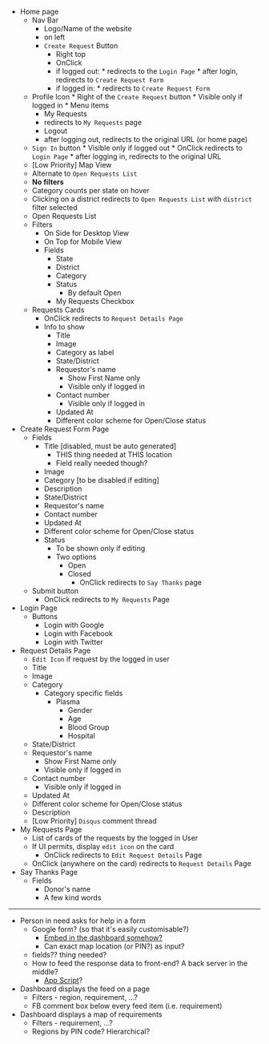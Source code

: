 * Home page
  *  Nav Bar
     *  Logo/Name of the website
       *  on left
     * `Create Request` Button
       *  Right top
       *  OnClick 
         *  if logged out:
           *  redirects to the `Login Page`
           *  after login, redirects to `Create Request Form`
         *  if logged in: 
           *  redirects to `Create Request Form`
    *  Profile Icon
      *  Right of the `Create Request` button
      *  Visible only if logged in
      *  Menu items
        *  My Requests
          *  redirects to `My Requests` page
        *  Logout
          *  after logging out, redirects to the original URL (or home page)
    *  `Sign In` button
      *  Visible only if logged out
      *  OnClick redirects to `Login Page`
      *  after logging in, redirects to the original URL
  *  [Low Priority] Map View
    *  Alternate to `Open Requests List`
    *  **No filters**
    *  Category counts per state on hover
    *  Clicking on a district redirects to `Open Requests List` with `district` filter selected
  *  Open Requests List
    * Filters
      * On Side for Desktop View
      * On Top for Mobile View
      * Fields
        * State
        * District
        * Category
        * Status
          * By default Open
        * My Requests Checkbox
    * Requests Cards
      * OnClick redirects to `Request Details Page`
      * Info to show
        * Title
        * Image
        * Category as label
        * State/District
        * Requestor's name
          * Show First Name only
          * Visible only if logged in
        * Contact number
          * Visible only if logged in
        * Updated At
        * Different color scheme for Open/Close status
* Create Request Form Page
  * Fields
    * Title [disabled, must be auto generated]
      * THIS thing needed at THIS location
      * Field really needed though?
    * Image
    * Category [to be disabled if editing]
    * Description
    * State/District
    * Requestor's name
    * Contact number
    * Updated At
    * Different color scheme for Open/Close status
    * Status
      * To be shown only if editing
      * Two options
        * Open
        * Closed
          * OnClick redirects to `Say Thanks` page
  * Submit button
    * OnClick redirects to `My Requests` Page
* Login Page
  * Buttons 
    * Login with Google
    * Login with Facebook
    * Login with Twitter
* Request Details Page
  * `Edit Icon` if request by the logged in user
  * Title
  * Image
  * Category
    * Category specific fields
      * Plasma
        * Gender
        * Age
        * Blood Group
        * Hospital
  * State/District
  * Requestor's name
    * Show First Name only
    * Visible only if logged in
  * Contact number
    * Visible only if logged in
  * Updated At
  * Different color scheme for Open/Close status
  * Description
  * [Low Priority] `Disqus` comment thread
* My Requests Page
  * List of cards of the requests by the logged in User
  * If UI permits, display `edit icon` on the card
    * OnClick redirects to `Edit Request Details` Page
  * OnClick (anywhere on the card) redirects to `Request Details` Page
* Say Thanks Page
  * Fields
    * Donor's name
    * A few kind words

---

* Person in need asks for help in a form
  * Google form? (so that it's easily customisable?)
    * [Embed in the dashboard somehow?](https://support.google.com/a/users/answer/9308623?hl=en#:~:text=Add%20surveys%20and%20forms%20to,Google%20Forms%20in%20Google%20Sites.&text=Feedback%20survey%E2%80%93Get%20feedback%20from,to%20subscribe%20to%20your%20newsletter.)
    * Can exact map location (or PIN?) as input?
  * fields?? thing needed?
  * How to feed the response data to front-end? A back server in the middle?
    * [App Script](https://script.google.com/home)?
* Dashboard displays the feed on a page
  * Filters - region, requirement, ...?
  * FB comment box below every feed item (i.e. requirement)
* Dashboard displays a map of requirements
  * Filters - requirement, ...?
  * Regions by PIN code? Hierarchical?
